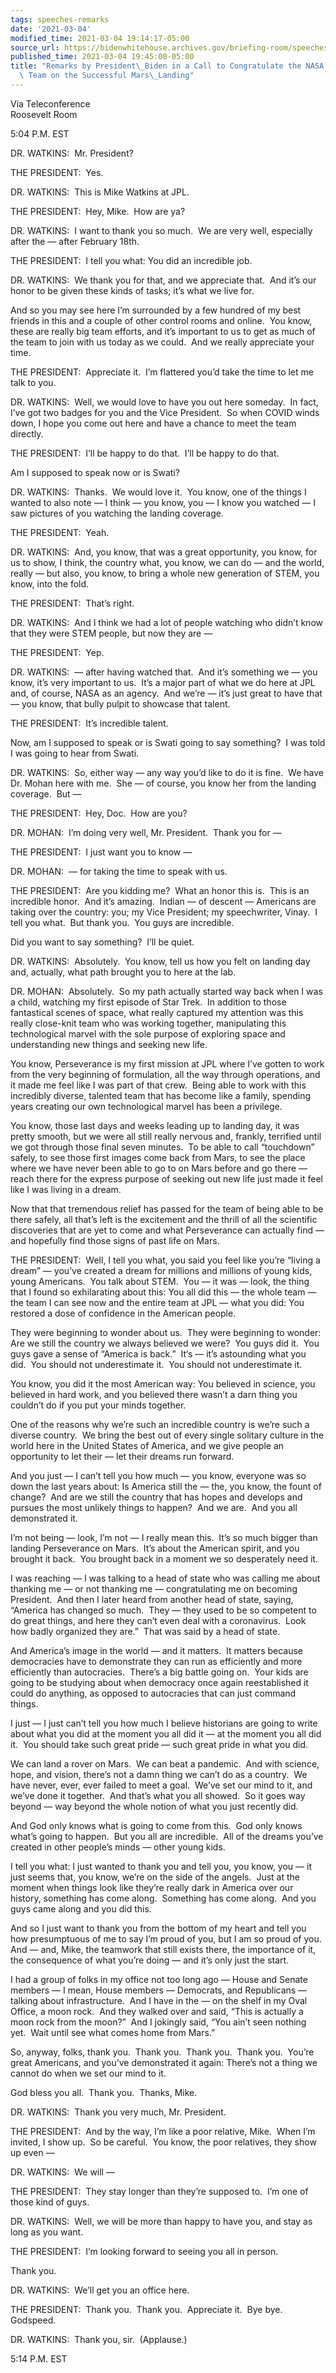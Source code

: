 ```yaml
---
tags: speeches-remarks
date: '2021-03-04'
modified_time: 2021-03-04 19:14:17-05:00
source_url: https://bidenwhitehouse.archives.gov/briefing-room/speeches-remarks/2021/03/04/remarks-by-president-biden-in-a-call-to-congratulate-the-nasa-jpl-perseverance-team-on-the-successful-mars-landing/
published_time: 2021-03-04 19:45:00-05:00
title: "Remarks by President\_Biden in a Call to Congratulate the NASA JPL Perseverance\
  \ Team on the Successful Mars\_Landing"
---
```

 
Via Teleconference  
Roosevelt Room

5:04 P.M. EST  
  
DR. WATKINS:  Mr. President?  
  
THE PRESIDENT:  Yes.  
  
DR. WATKINS:  This is Mike Watkins at JPL.  
  
THE PRESIDENT:  Hey, Mike.  How are ya?  
  
DR. WATKINS:  I want to thank you so much.  We are very well, especially
after the — after February 18th.  
  
THE PRESIDENT:  I tell you what: You did an incredible job.  
  
DR. WATKINS:  We thank you for that, and we appreciate that.  And it’s
our honor to be given these kinds of tasks; it’s what we live for.  
  
And so you may see here I’m surrounded by a few hundred of my best
friends in this and a couple of other control rooms and online.  You
know, these are really big team efforts, and it’s important to us to get
as much of the team to join with us today as we could.  And we really
appreciate your time.  
  
THE PRESIDENT:  Appreciate it.  I’m flattered you’d take the time to let
me talk to you.  
  
DR. WATKINS:  Well, we would love to have you out here someday.  In
fact, I’ve got two badges for you and the Vice President.  So when COVID
winds down, I hope you come out here and have a chance to meet the team
directly.  
  
THE PRESIDENT:  I’ll be happy to do that.  I’ll be happy to do that.  
  
Am I supposed to speak now or is Swati?  
  
DR. WATKINS:  Thanks.  We would love it.  You know, one of the things I
wanted to also note — I think — you know, you — I know you watched — I
saw pictures of you watching the landing coverage.  
  
THE PRESIDENT:  Yeah.  
  
DR. WATKINS:  And, you know, that was a great opportunity, you know, for
us to show, I think, the country what, you know, we can do — and the
world, really — but also, you know, to bring a whole new generation of
STEM, you know, into the fold.  
  
THE PRESIDENT:  That’s right.  
  
DR. WATKINS:  And I think we had a lot of people watching who didn’t
know that they were STEM people, but now they are —  
  
THE PRESIDENT:  Yep.  
  
DR. WATKINS:  — after having watched that.  And it’s something we — you
know, it’s very important to us.  It’s a major part of what we do here
at JPL and, of course, NASA as an agency.  And we’re — it’s just great
to have that — you know, that bully pulpit to showcase that talent.  
  
THE PRESIDENT:  It’s incredible talent.  
  
Now, am I supposed to speak or is Swati going to say something?  I was
told I was going to hear from Swati.  
  
DR. WATKINS:  So, either way — any way you’d like to do it is fine.  We
have Dr. Mohan here with me.  She — of course, you know her from the
landing coverage.  But —  
  
THE PRESIDENT:  Hey, Doc.  How are you?  
  
DR. MOHAN:  I’m doing very well, Mr. President.  Thank you for —  
  
THE PRESIDENT:  I just want you to know —  
  
DR. MOHAN:  — for taking the time to speak with us.  
  
THE PRESIDENT:  Are you kidding me?  What an honor this is.  This is an
incredible honor.  And it’s amazing.  Indian — of descent — Americans
are taking over the country: you; my Vice President; my speechwriter,
Vinay.  I tell you what.  But thank you.  You guys are incredible.  
  
Did you want to say something?  I’ll be quiet.  
  
DR. WATKINS:  Absolutely.  You know, tell us how you felt on landing day
and, actually, what path brought you to here at the lab.  
  
DR. MOHAN:  Absolutely.  So my path actually started way back when I was
a child, watching my first episode of Star Trek.  In addition to those
fantastical scenes of space, what really captured my attention was this
really close-knit team who was working together, manipulating this
technological marvel with the sole purpose of exploring space and
understanding new things and seeking new life.   
  
You know, Perseverance is my first mission at JPL where I’ve gotten to
work from the very beginning of formulation, all the way through
operations, and it made me feel like I was part of that crew.  Being
able to work with this incredibly diverse, talented team that has become
like a family, spending years creating our own technological marvel has
been a privilege.   
  
You know, those last days and weeks leading up to landing day, it was
pretty smooth, but we were all still really nervous and, frankly,
terrified until we got through those final seven minutes.  To be able to
call “touchdown” safely, to see those first images come back from Mars,
to see the place where we have never been able to go to on Mars before
and go there — reach there for the express purpose of seeking out new
life just made it feel like I was living in a dream.   
  
Now that that tremendous relief has passed for the team of being able to
be there safely, all that’s left is the excitement and the thrill of all
the scientific discoveries that are yet to come and what Perseverance
can actually find — and hopefully find those signs of past life on
Mars.   
  
THE PRESIDENT:  Well, I tell you what, you said you feel like you’re
“living a dream” — you’ve created a dream for millions and millions of
young kids, young Americans.  You talk about STEM.  You — it was — look,
the thing that I found so exhilarating about this: You all did this —
the whole team — the team I can see now and the entire team at JPL —
what you did: You restored a dose of confidence in the American
people.   
  
They were beginning to wonder about us.  They were beginning to wonder:
Are we still the country we always believed we were?  You guys did it. 
You guys gave a sense of “America is back.”  It‘s — it’s astounding what
you did.  You should not underestimate it.  You should not underestimate
it.  
  
You know, you did it the most American way: You believed in science, you
believed in hard work, and you believed there wasn’t a darn thing you
couldn’t do if you put your minds together.  
  
One of the reasons why we’re such an incredible country is we’re such a
diverse country.  We bring the best out of every single solitary culture
in the world here in the United States of America, and we give people an
opportunity to let their — let their dreams run forward.   
  
And you just — I can’t tell you how much — you know, everyone was so
down the last years about: Is America still the — the, you know, the
fount of change?  And are we still the country that has hopes and
develops and pursues the most unlikely things to happen?  And we are. 
And you all demonstrated it.   
  
I’m not being — look, I’m not — I really mean this.  It’s so much bigger
than landing Perseverance on Mars.  It’s about the American spirit, and
you brought it back.  You brought back in a moment we so desperately
need it.  
  
I was reaching — I was talking to a head of state who was calling me
about thanking me — or not thanking me — congratulating me on becoming
President.  And then I later heard from another head of state, saying,
“America has changed so much.  They — they used to be so competent to do
great things, and here they can’t even deal with a coronavirus.  Look
how badly organized they are.”  That was said by a head of state.   
  
And America’s image in the world — and it matters.  It matters because
democracies have to demonstrate they can run as efficiently and more
efficiently than autocracies.  There’s a big battle going on.  Your kids
are going to be studying about when democracy once again reestablished
it could do anything, as opposed to autocracies that can just command
things.  
  
I just — I just can’t tell you how much I believe historians are going
to write about what you did at the moment you all did it — at the moment
you all did it.  You should take such great pride — such great pride in
what you did.   
  
We can land a rover on Mars.  We can beat a pandemic.  And with science,
hope, and vision, there’s not a damn thing we can’t do as a country.  We
have never, ever, ever failed to meet a goal.  We’ve set our mind to it,
and we’ve done it together.  And that’s what you all showed.  So it goes
way beyond — way beyond the whole notion of what you just recently
did.   
  
And God only knows what is going to come from this.  God only knows
what’s going to happen.  But you all are incredible.  All of the dreams
you’ve created in other people’s minds — other young kids.   
  
I tell you what: I just wanted to thank you and tell you, you know, you
— it just seems that, you know, we’re on the side of the angels.  Just
at the moment when things look like they’re really dark in America over
our history, something has come along.  Something has come along.  And
you guys came along and you did this.   
  
And so I just want to thank you from the bottom of my heart and tell you
how presumptuous of me to say I’m proud of you, but I am so proud of
you.  And — and, Mike, the teamwork that still exists there, the
importance of it, the consequence of what you’re doing — and it’s only
just the start.   
  
I had a group of folks in my office not too long ago — House and Senate
members — I mean, House members — Democrats, and Republicans — talking
about infrastructure.  And I have in the — on the shelf in my Oval
Office, a moon rock.  And they walked over and said, “This is actually a
moon rock from the moon?”  And I jokingly said, “You ain’t seen nothing
yet.  Wait until see what comes home from Mars.”   
  
So, anyway, folks, thank you.  Thank you.  Thank you.  Thank you. 
You’re great Americans, and you’ve demonstrated it again: There’s not a
thing we cannot do when we set our mind to it.   
  
God bless you all.  Thank you.  Thanks, Mike.  
  
DR. WATKINS:  Thank you very much, Mr. President.  
  
THE PRESIDENT:  And by the way, I’m like a poor relative, Mike.  When
I’m invited, I show up.  So be careful.  You know, the poor relatives,
they show up even —  
  
DR. WATKINS:  We will —  
  
THE PRESIDENT:  They stay longer than they’re supposed to.  I’m one of
those kind of guys.  
  
DR. WATKINS:  Well, we will be more than happy to have you, and stay as
long as you want.  
  
THE PRESIDENT:  I’m looking forward to seeing you all in person.  
  
Thank you.  
  
DR. WATKINS:  We’ll get you an office here.   
  
THE PRESIDENT:  Thank you.  Thank you.  Appreciate it.  Bye bye. 
Godspeed.  
  
DR. WATKINS:  Thank you, sir.  (Applause.)  
  
5:14 P.M. EST
